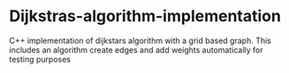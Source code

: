 # Dijkstras-algorithm-implementation
C++ implementation of dijkstars algorithm with a grid based graph. This includes an algorithm create edges and add weights automatically for testing purposes
